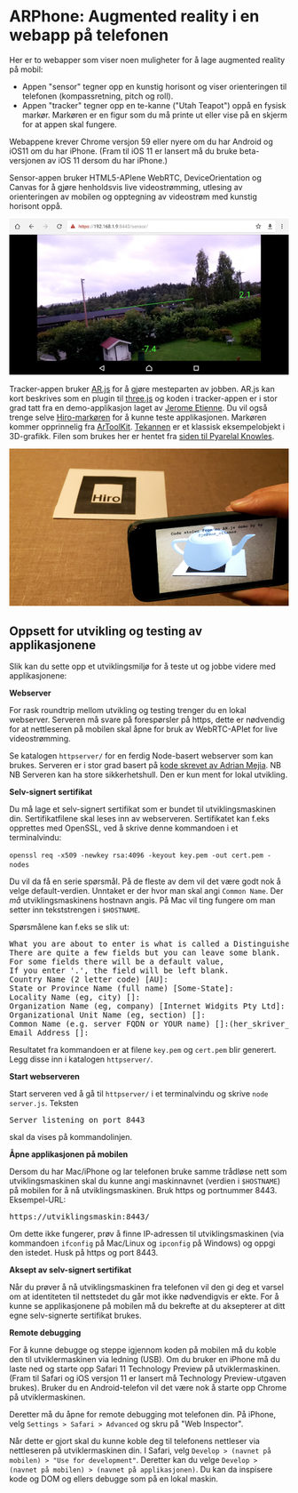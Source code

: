 ARPhone: Augmented reality i en webapp på telefonen
==

Her er to webapper som viser noen muligheter for å lage augmented reality på mobil:

* Appen "sensor" tegner opp en kunstig horisont og viser orienteringen til telefonen (kompassretning, pitch og roll).
* Appen "tracker" tegner opp en te-kanne ("Utah Teapot") oppå en fysisk markør. Markøren er en figur som du må printe ut eller vise på en skjerm for at appen skal fungere.

Webappene krever Chrome versjon 59 eller nyere om du har Android og iOS11 om du har iPhone. (Fram til iOS 11 er lansert må du bruke beta-versjonen av iOS 11 dersom du har iPhone.)

Sensor-appen bruker HTML5-APIene WebRTC, DeviceOrientation og Canvas for å gjøre henholdsvis live videostrømming, utlesing av orienteringen av mobilen og opptegning av videostrøm med kunstig horisont oppå.

![Sensor-app på Android](images/sensorapp.jpg)

Tracker-appen bruker [AR.js](https://github.com/jeromeetienne/AR.js) for å gjøre mesteparten av jobben. AR.js kan kort beskrives som en plugin til [three.js](https://threejs.org/) og koden i tracker-appen er i stor grad tatt fra en demo-applikasjon laget av [Jerome Etienne](https://twitter.com/jerome_etienne). Du vil også trenge selve [Hiro-markøren](images/Hiro.pdf) for å kunne teste applikasjonen. Markøren kommer opprinnelig fra [ArToolKit](http://www.hitl.washington.edu/artoolkit/). [Tekannen](https://en.wikipedia.org/wiki/Utah_teapot) er et klassisk eksempelobjekt i 3D-grafikk. Filen som brukes her er hentet fra [siden til Pyarelal Knowles](http://goanna.cs.rmit.edu.au/~pknowles/models.html).

![Tracker-app på iPhone](images/trackerapp.jpg)

Oppsett for utvikling og testing av applikasjonene
--

Slik kan du sette opp et utviklingsmiljø for å teste ut og jobbe videre med applikasjonene:

**Webserver**

For rask roundtrip mellom utvikling og testing trenger du en lokal webserver. Serveren må svare på forespørsler på https, dette
er nødvendig for at nettleseren på mobilen skal åpne for bruk av WebRTC-APIet for live videostrømming.

Se katalogen `httpserver/` for en ferdig Node-basert webserver som kan brukes. Serveren er i stor grad basert på [kode skrevet av Adrian Mejia](https://gist.github.com/amejiarosario/53afae82e18db30dadc9bc39035778e5). NB NB Serveren kan ha store sikkerhetshull. Den er kun ment for lokal utvikling.

**Selv-signert sertifikat**

Du må lage et selv-signert sertifikat som er bundet til utviklingsmaskinen din. Sertifikatfilene skal leses inn av webserveren. Sertifikatet kan f.eks opprettes med OpenSSL, ved å skrive denne kommandoen i et terminalvindu:

`openssl req -x509 -newkey rsa:4096 -keyout key.pem -out cert.pem -nodes`

Du vil da få en serie spørsmål. På de fleste av dem vil det være godt nok å velge default-verdien. Unntaket er der hvor man skal angi `Common Name`. Der _må_ utviklingsmaskinens hostnavn angis. På Mac vil ting fungere om man setter inn tekststrengen i `$HOSTNAME`.

Spørsmålene kan f.eks se slik ut:

<pre>What you are about to enter is what is called a Distinguished Name or a DN.
There are quite a few fields but you can leave some blank.
For some fields there will be a default value,
If you enter '.', the field will be left blank.
Country Name (2 letter code) [AU]:
State or Province Name (full name) [Some-State]:
Locality Name (eg, city) []:
Organization Name (eg, company) [Internet Widgits Pty Ltd]:
Organizational Unit Name (eg, section) []:
Common Name (e.g. server FQDN or YOUR name) []:(her_skriver_du_hostnavnet)
Email Address []:</pre>

Resultatet fra kommandoen er at filene `key.pem` og `cert.pem` blir generert. Legg disse inn i katalogen `httpserver/`.

**Start webserveren**

Start serveren ved å gå til `httpserver/` i et terminalvindu og skrive `node server.js`. Teksten

<pre>Server listening on port 8443</pre>

skal da vises på kommandolinjen.

**Åpne applikasjonen på mobilen**

Dersom du har Mac/iPhone og lar telefonen bruke samme trådløse nett som  utviklingsmaskinen skal du kunne angi maskinnavnet (verdien i `$HOSTNAME`) på mobilen for å nå utviklingsmaskinen. Bruk https og portnummer 8443. Eksempel-URL:

<pre>https://utviklingsmaskin:8443/</pre>

Om dette ikke fungerer, prøv å finne IP-adressen til utviklingsmaskinen (via kommandoen `ifconfig` på Mac/Linux og `ipconfig` på Windows) og oppgi den istedet. Husk på https og port 8443.

**Aksept av selv-signert sertifikat**

Når du prøver å nå utviklingsmaskinen fra telefonen vil den gi deg et varsel om at identiteten til nettstedet du går mot ikke nødvendigvis er ekte. For å kunne se applikasjonene på mobilen må du bekrefte at du aksepterer at ditt egne selv-signerte sertifikat brukes.

**Remote debugging**

For å kunne debugge og steppe igjennom koden på mobilen må du koble den til utviklermaskinen via ledning (USB). Om du bruker en iPhone må du laste ned og starte opp Safari 11 Technology Preview på utviklermaskinen. (Fram til Safari og iOS versjon 11 er lansert må Technology Preview-utgaven brukes). Bruker du en Android-telefon vil det være nok å starte opp Chrome på utviklermaskinen.

Deretter må du åpne for remote debugging mot telefonen din. På iPhone, velg `Settings > Safari > Advanced` og skru på "Web Inspector".

Når dette er gjort skal du kunne koble deg til telefonens nettleser via nettleseren på utviklermaskinen din. I Safari, velg `Develop > (navnet på mobilen) > "Use for development"`. Deretter kan du velge `Develop > (navnet på mobilen) > (navnet på applikasjonen)`. Du kan da inspisere kode og DOM og ellers debugge som på en lokal maskin.
